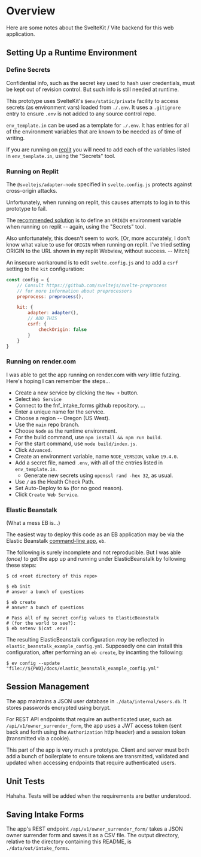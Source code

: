 # Overview

Here are some notes about the SvelteKit / Vite backend for this web application.

## Setting Up a Runtime Environment

### Define Secrets

Confidential info, such as the secret key used to hash user credentials,
must be kept out of revision control. But such info is still needed at
runtime.

This prototype uses SvelteKit's `$env/static/private` facility to access secrets (as environment vars) loaded from `./.env`. It uses a `.gitignore` entry to ensure `.env` is not added to any source control repo.

`env_template.in` can be used as a template for `./.env`. It has entries for
all of the environment variables that are known to be needed as of time of writing.

If you are running on [replit](https://replit.com) you will need to add each of the variables listed in `env_template.in`, using the "Secrets" tool.

### Running on Replit

The `@sveltejs/adapter-node` specified in `svelte.config.js` protects against cross-origin attacks.

Unfortunately, when running on replit, this causes attempts to log in to this prototype to fail.

The [recommended solution](https://github.com/sveltejs/kit/tree/master/packages/adapter-node#origin-protocol_header-and-host_header) is to define an `ORIGIN` environment variable when running on replit -- again, using the "Secrets" tool.

Also unfortunately, this doesn't seem to work. [Or, more accurately, I don't know what value to use for `ORIGIN` when running on replit. I've tried setting ORIGIN to the URL shown in my replit Webview, without success. -- Mitch]

An insecure workaround is to edit `svelte.config.js` and to add a `csrf` setting to the `kit` configuration:

```js
const config = {
	// Consult https://github.com/sveltejs/svelte-preprocess
	// for more information about preprocessors
	preprocess: preprocess(),

	kit: {
		adapter: adapter(),
		// ADD THIS
		csrf: {
			checkOrigin: false
		}
	}
}
```

### Running on render.com

I was able to get the app running on render.com with _very_ little futzing. Here's hoping I can remember the steps...

- Create a new service by clicking the `New +` button.
- Select `Web Service`
- Connect to the fnf_intake_forms github repository.
  ...
- Enter a unique name for the service.
- Choose a region -- Oregon (US West).
- Use the `main` repo branch.
- Choose `Node` as the runtime environment.
- For the build command, use `npm install && npm run build`.
- For the start command, use `node build/index.js`.
- Click `Advanced`.
- Create an environment variable, name `NODE_VERSION`, value `19.4.0`.
- Add a secret file, named `.env`, with all of the entries listed in `env_template.in`.
  - Generate new secrets using `openssl rand -hex 32`, as usual.
- Use `/` as the Health Check Path.
- Set Auto-Deploy to `No` (for no good reason).
- Click `Create Web Service`.

### Elastic Beanstalk

(What a mess EB is...)

The easiest way to deploy this code as an EB application may be via the Elastic Beanstalk [command-line app](https://docs.aws.amazon.com/elasticbeanstalk/latest/dg/eb-cli3-install.html), `eb`.

The following is surely incomplete and not reproducible. But I was able _(once)_ to get the app up and running under ElasticBeanstalk by following these steps:

```shell
$ cd <root directory of this repo>

$ eb init
# answer a bunch of questions

$ eb create
# answer a bunch of questions

# Pass all of my secret config values to ElasticBeanstalk
# (for the world to see?):
$ eb setenv $(cat .env)
```

The resulting ElasticBeanstalk configuration _may_ be reflected in `elastic_beanstalk_example_config.yml`.
Supposedly one can install this configuration, after performing an `eb create`, by incanting the following:

```shell
$ ev config --update "file://${PWD}/docs/elastic_beanstalk_example_config.yml"
```

## Session Management

The app maintains a JSON user database in `./data/internal/users.db`. It stores passwords encrypted using bcrypt.

For REST API endpoints that require an authenticated user, such as `/api/v1/owner_surrender_form`, the app uses a JWT access token (sent back and forth using the `Authorization` http header) and a session token (transmitted via a cookie).

This part of the app is very much a prototype. Client and server must both add a bunch of boilerplate to ensure tokens are transmitted, validated and updated when accessing endpoints that require authenticated users.

## Unit Tests

Hahaha. Tests will be added when the requirements are better understood.

## Saving Intake Forms

The app's REST endpoint `/api/v1/owner_surrender_form/` takes a JSON owner surrender form and saves it as a CSV file. The output directory, relative to the directory containing this README, is `./data/out/intake_forms`.
